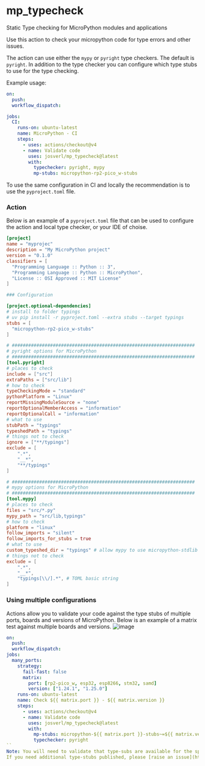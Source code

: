 # mp_typecheck
Static Type checking for MicroPython modules and applications 

Use this action to check your micropython code for type errors and other issues.

The action can use either the `mypy` or `pyright` type checkers. The default is `pyright`.
In addition to the type checker you can configure which type stubs to use for the type checking.

Example usage:
```yaml
on:
  push:
  workflow_dispatch:

jobs:
  CI:
    runs-on: ubuntu-latest
    name: MicroPython - CI
    steps:
      - uses: actions/checkout@v4
      - name: Validate code
        uses: josverl/mp_typecheck@latest
        with:
          typechecker: pyright, mypy
          mp-stubs: micropython-rp2-pico_w-stubs

```

To use the same configuration in CI and locally the recommendation is to use the `pyproject.toml` file. 

### Action
Below is an example of a `pyproject.toml` file that can be used to configure the action and local type checker, or your IDE of choise.
```toml
[project]
name = "myprojec"
description = "My MicroPython project"
version = "0.1.0"
classifiers = [
  "Programming Language :: Python :: 3",
  "Programming Language :: Python :: MicroPython",
  "License :: OSI Approved :: MIT License"
]

### Configuration 

[project.optional-dependencies]
# install to folder typings
# uv pip install -r pyproject.toml --extra stubs --target typings 
stubs = [
  "micropython-rp2-pico_w-stubs"
]

# ###################################################################
# pyright options for MicroPython
# ###################################################################
[tool.pyright]
# places to check
include = ["src"]
extraPaths = ["src/lib"]
# how to check
typeCheckingMode = "standard"
pythonPlatform = "Linux"
reportMissingModuleSource = "none"
reportOptionalMemberAccess = "information"
reportOptionalCall = "information"
# what to use 
stubPath = "typings"
typeshedPath = "typings"
# things not to check
ignore = ["**/typings"]
exclude = [
    ".*", 
    "__*", 
    "**/typings"
]

# ###################################################################
# mypy options for MicroPython
# ###################################################################
[tool.mypy]
# places to check
files = "src/*.py"
mypy_path = "src/lib,typings"
# how to check
platform = "linux"
follow_imports = "silent"
follow_imports_for_stubs = true
# what to use
custom_typeshed_dir = "typings" # allow mypy to use micropython-stdlib
# things not to check
exclude = [
    ".*",  
    "__*",  
    "typings[\\/].*", # TOML basic string 
]
```

### Using multiple configurations

Actions allow you to validate your code against the type stubs of multiple ports, boards and versions of MicroPython.
Below is an example of a matrix test against multiple boards and versions.
![image](https://github.com/user-attachments/assets/bb2f0c72-c573-454a-8835-58ef9df72855)

```YAML
on:
  push:
  workflow_dispatch:
jobs:
  many_ports:
    strategy:
      fail-fast: false
      matrix:
        port: [rp2-pico_w, esp32, esp8266, stm32, samd]
        version: ["1.24.1", "1.25.0"]
    runs-on: ubuntu-latest
    name: Check ${{ matrix.port }} - ${{ matrix.version }}
    steps:
      - uses: actions/checkout@v4
      - name: Validate code
        uses: josverl/mp_typecheck@latest
        with:
          mp-stubs: micropython-${{ matrix.port }}-stubs~=${{ matrix.version }}
          typechecker: pyright
``
Note: You will need to validate that type-subs are available for the specified boards and versions. If not the action will fail.
If you need additional type-stubs published, please [raise an issue](https://github.com/Josverl/micropython-stubs/issues) with the details of the board.



